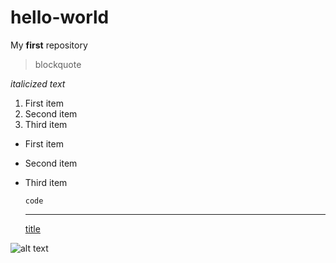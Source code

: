 # hello-world
My **first** repository

> blockquote

*italicized text*

1. First item
2. Second item
3. Third item

- First item
- Second item
- Third item

	`code`
  
  ---
  
  [title](https://www.example.com)
  
![alt text](https://upload.wikimedia.org/wikipedia/commons/thumb/1/16/Fox_-_British_Wildlife_Centre_%2817429406401%29.jpg/800px-Fox_-_British_Wildlife_Centre_%2817429406401%29.jpg)
    
